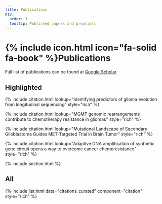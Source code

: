 ```yaml
---
title: Publications
nav:
  order: 3
  tooltip: Published papers and preprints
---
```


# {% include icon.html icon="fa-solid fa-book" %}Publications

Full list of publications can be found at [Google Scholar](https://scholar.google.com/citations?hl=en&user=UB-ecrMAAAAJ&view_op=list_works&sortby=pubdate)

## Highlighted

{% include citation.html lookup="Identifying predictors of glioma evolution from longitudinal sequencing" style="rich" %}

{% include citation.html lookup="MGMT genomic rearrangements contribute to chemotherapy resistance in gliomas" style="rich" %}

{% include citation.html lookup="Mutational Landscape of Secondary Glioblastoma Guides MET-Targeted Trial in Brain Tumor" style="rich" %}

{% include citation.html lookup="Adaptive DNA amplification of synthetic gene circuit opens a way to overcome cancer chemoresistance" style="rich" %}



{% include section.html %}

## All

{% include list.html data="citations_curated" component="citation" style="rich" %}

